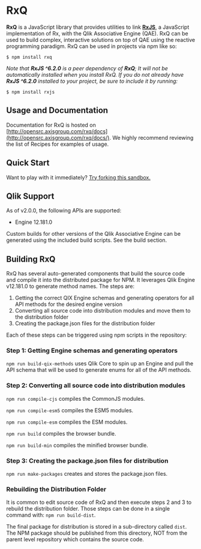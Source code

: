 # RxQ
**RxQ** is a JavaScript library that provides utilities to link [**RxJS**](https://github.com/ReactiveX/rxjs), a JavaScript implementation of Rx, with the Qlik Associative Engine (QAE). RxQ can be used to build complex, interactive solutions on top of QAE using the reactive programming paradigm. RxQ can be used in projects via npm like so:
```
$ npm install rxq
```

*Note that **RxJS ^6.2.0** is a peer dependency of **RxQ**; It will not be automatically installed when you install RxQ. If you do not already have **RxJS ^6.2.0** installed to your project, be sure to include it by running:*
```
$ npm install rxjs
```

## Usage and Documentation
Documentation for RxQ is hosted on [http://opensrc.axisgroup.com/rxq/docs](http://opensrc.axisgroup.com/rxq/docs/). We highly recommend reviewing the list of Recipes for examples of usage.

## Quick Start
Want to play with it immediately? [Try forking this sandbox.](https://codesandbox.io/embed/o155xl98y)

## Qlik Support
As of v2.0.0, the following APIs are supported:
- Engine 12.181.0

Custom builds for other versions of the Qlik Associative Engine can be generated using the included build scripts. See the build section.


## Building RxQ
RxQ has several auto-generated components that build the source code and compile it into the distributed package for NPM. It leverages Qlik Engine v12.181.0 to generate method names. The steps are:
1) Getting the correct QIX Engine schemas and generating operators for all API methods for the desired engine version
2) Converting all source code into distribution modules and move them to the distribution folder
3) Creating the package.json files for the distribution folder

Each of these steps can be triggered using npm scripts in the repository:

### Step 1: Getting Engine schemas and generating operators
`npm run build-qix-methods` uses Qlik Core to spin up an Engine and pull the API schema that will be used to generate enums for all of the API methods.

### Step 2: Converting all source code into distribution modules
`npm run compile-cjs` compiles the CommonJS modules.

`npm run compile-esm5` compiles the ESM5 modules.

`npm run compile-esm` compiles the ESM modules.

`npm run build` compiles the browser bundle.

`npm run build-min` compiles the minified browser bundle.

### Step 3: Creating the package.json files for distribution
`npm run make-packages` creates and stores the package.json files.

### Rebuilding the Distribution Folder
It is common to edit source code of RxQ and then execute steps 2 and 3 to rebuild the distribution folder. Those steps can be done in a single command with:
`npm run build-dist`.

The final package for distribution is stored in a sub-directory called `dist`. The NPM package should be published from this directory, NOT from the parent level repository which contains the source code.
